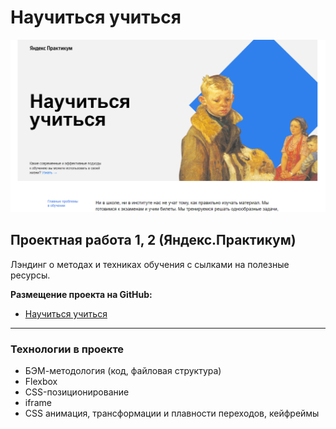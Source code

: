 # Научиться учиться

<p align="center">
<img src="https://github.com/AlexandrIdVy/how-to-learn/blob/main/images/demo.png">
</p>

## Проектная работа 1, 2 (Яндекс.Практикум)

Лэндинг о методах и техниках обучения
с сылками на полезные ресурсы.

**Размещение проекта на GitHub:**

* [Научиться учиться](https://alexandridvy.github.io/how-to-learn/)

---
### Технологии в проекте

* БЭМ-методология (код, файловая структура)
* Flexbox
* CSS-позиционирование
* iframe
* CSS анимация, трансформации и плавности переходов, кейфреймы
